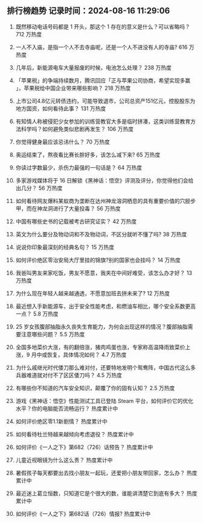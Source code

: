 
## 排行榜趋势 记录时间：2024-08-16 11:29:06
  
  1. 既然移动电话号码都是 1 开头，那这个 1 存在的意义是什么？可以省略吗？ 712 万热度
    
  2. 一人不入庙，是指一个人不去寺庙呢，还是一个人不进没有人的寺庙? 616 万热度
    
  3. 几年后，新能源电车大量报废的时候，电池怎么处理？ 238 万热度
    
  4. 「苹果税」的争端持续数月，腾讯回应「正与苹果公司协商，希望实现多赢 」，苹果税给中国企业带来哪些影响？ 218 万热度
    
  5. 上市公司4.8亿元转债违约，可能导致退市，公司总资产151亿元，控股股东为地方国资，如何看待此事？ 131 万热度
    
  6. 有知情人称被侵犯少女参加的训练营教官大多是临时拼凑，这类训练营教育方法科学吗？如何避免类似悲剧再发生？ 106 万热度
    
  7. 你觉得健身最应该忌讳什么？ 70 万热度
    
  8. 奥运结束了，熬夜看比赛长胖好多，该怎么减下来? 65 万热度
    
  9. 你读过字数最少，杀伤力最强的一句话是？ 64 万热度
    
  10. 多家游戏媒体将于 16 日解锁《黑神话：悟空》评测及评分，你觉得他们会给出几分？ 56 万热度
    
  11. 如何看待网友爆料某蚁商为垄断在达州神龙溶洞栖息的具有重要价值的穴胫步甲，而在神龙洞进行了大量投毒？ 56 万热度
    
  12. 中国有哪些史书的记载被考古研究证实？ 42 万热度
    
  13. 英文为什么要分及物动词和不及物动词，不区分就听不懂了吗? 38 万热度
    
  14. 说说你印象最深刻的经典名句？ 15 万热度
    
  15. 如何评价绝区零治安局大厅里挂的锦旗?别的国家也会挂吗？ 14 万热度
    
  16. 我爸叫男友来家吃饭，男友不愿意，我夹在中间好难受，该怎么办才好？ 13 万热度
    
  17. 为什么现在年轻人越来越通透，不愿意加班去拼未来了? 12 万热度
    
  18. 最近想入手新能源车，出于安全性能考虑，和燃油车相比，哪个安全系数更高一点？ 5.8 万热度
    
  19. 25 岁女孩腹部抽脂永久丧失生育能力，为何会出现这样的情况？腹部抽脂需要注意哪些问题？ 5.5 万热度
    
  20. 全国多地菜价大涨，有的翻倍涨，猪肉鸡蛋也涨，专家称高温降雨致菜价上涨，9 月中或恢复，具体情况如何？ 4.7 万热度
    
  21. 为什么戚继光时代倭刀那么难对付，还要特地发明个鸳鸯阵，中国古代这么多兵器难道就对付不了区区倭刀吗？ 4.5 万热度
    
  22. 有哪些你不知道的汽车安全知识，颠覆了你的固有认知？ 2.5 万热度
    
  23. 游戏《黑神话：悟空》性能测试工具已登陆 Steam 平台，如何评价它的优化水平？你的电脑能否流畅运行？ 热度累计中
    
  24. 如何评价绝区零1.1新剧情？ 热度累计中
    
  25. 如何看待杜兰特越来越倾向考虑退役？ 热度累计中
    
  26. 如何评价《一人之下》第682（726）话预告？ 热度累计中
    
  27. 儿童近视眼镜为什么这么贵？ 热度累计中
    
  28. 暑假孩子每天都要出去找小朋友一起玩，还爱把小朋友带回家，怎么办？ 热度累计中
    
  29. 最近迷上葛立恒数，只知道它是个很大的数，谁能讲清楚它到底有多大？ 热度累计中
    
  30. 如何评价《一人之下》第682话（726）情报? 热度累计中
    